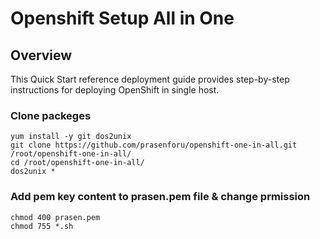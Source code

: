# Openshift Setup All in One

## Overview
This Quick Start reference deployment guide provides step-by-step instructions for deploying OpenShift in single host.

### Clone packeges 

```
yum install -y git dos2unix
git clone https://github.com/prasenforu/openshift-one-in-all.git /root/openshift-one-in-all/
cd /root/openshift-one-in-all/
dos2unix *
```

### Add pem key content to prasen.pem file & change prmission

```
chmod 400 prasen.pem
chmod 755 *.sh
```

